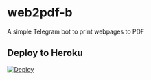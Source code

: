 # web2pdf-b
A simple Telegram bot to print webpages to PDF

## Deploy to Heroku

[![Deploy](https://www.herokucdn.com/deploy/button.svg)](https://heroku.com/deploy?template=https://github.com/samadii/web2pdf-bot)
